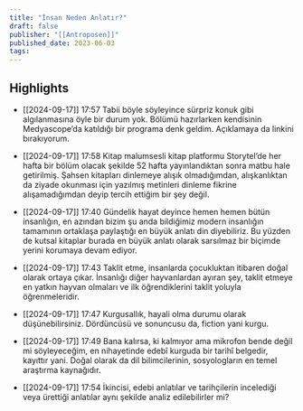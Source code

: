 ```yaml
---
title: "İnsan Neden Anlatır?"
draft: false
publisher: "[[Antroposen]]"
published_date: 2023-06-03
tags:
---
```



## Highlights
* [[2024-09-17]] 17:57  Tabii böyle söyleyince sürpriz konuk gibi algılanmasına öyle bir durum yok. Bölümü hazırlarken kendisinin Medyascope’da katıldığı bir programa denk geldim. Açıklamaya da linkini bırakıyorum.

* [[2024-09-17]] 17:58  Kitap malumsesli kitap platformu Storytel’de her hafta bir bölüm olacak şekilde 52 hafta yayınlandıktan sonra matbu hale getirilmiş. Şahsen kitapları dinlemeye alışık olmadığımdan, alışkanlıktan da ziyade okunması için yazılmış metinleri dinleme fikrine alışamadığımdan deyip tercih ettiğim bir şey değil.

* [[2024-09-17]] 17:40  Gündelik hayat deyince hemen hemen bütün insanlığın, en azından bizim şu anda bildiğimiz modern insanlığın tamamının ortaklaşa paylaştığı en büyük anlatı din diyebiliriz. Bu yüzden de kutsal kitaplar burada en büyük anlatı olarak sarsılmaz bir biçimde yerini korumaya devam ediyor.

* [[2024-09-17]] 17:43  Taklit etme, insanlarda çocukluktan itibaren doğal olarak ortaya çıkar. İnsanlığı diğer hayvanlardan ayıran şey, taklit etmeye en yatkın hayvan olmaları ve ilk öğrendiklerini taklit yoluyla öğrenmeleridir.

* [[2024-09-17]] 17:47  Kurgusallık, hayali olma durumu olarak düşünebilirsiniz. Dördüncüsü ve sonuncusu da, fiction yani kurgu.

* [[2024-09-17]] 17:49  Bana kalırsa, ki kalmıyor ama mikrofon bende değil mi söyleyeceğim, en nihayetinde edebî kurguda bir tarihî belgedir, kayıttır yani. Doğal olarak da dil bilimcilerinin, sosyologların en temel araştırma kaynağıdır.

* [[2024-09-17]] 17:54  İkincisi, edebi anlatılar ve tarihçilerin incelediği veya ürettiği anlatılar aynı şekilde analiz edilebilirler mi?

